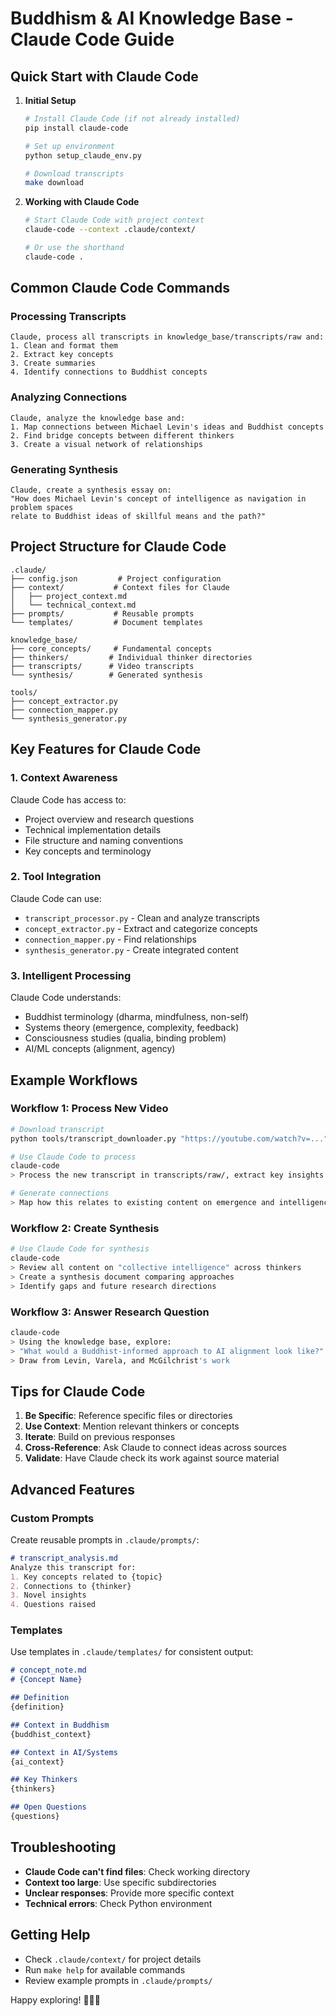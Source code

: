 # Buddhism & AI Knowledge Base - Claude Code Guide

## Quick Start with Claude Code

1. **Initial Setup**
   ```bash
   # Install Claude Code (if not already installed)
   pip install claude-code
   
   # Set up environment
   python setup_claude_env.py
   
   # Download transcripts
   make download
   ```

2. **Working with Claude Code**
   ```bash
   # Start Claude Code with project context
   claude-code --context .claude/context/
   
   # Or use the shorthand
   claude-code .
   ```

## Common Claude Code Commands

### Processing Transcripts
```
Claude, process all transcripts in knowledge_base/transcripts/raw and:
1. Clean and format them
2. Extract key concepts
3. Create summaries
4. Identify connections to Buddhist concepts
```

### Analyzing Connections
```
Claude, analyze the knowledge base and:
1. Map connections between Michael Levin's ideas and Buddhist concepts
2. Find bridge concepts between different thinkers
3. Create a visual network of relationships
```

### Generating Synthesis
```
Claude, create a synthesis essay on:
"How does Michael Levin's concept of intelligence as navigation in problem spaces 
relate to Buddhist ideas of skillful means and the path?"
```

## Project Structure for Claude Code

```
.claude/
├── config.json         # Project configuration
├── context/           # Context files for Claude
│   ├── project_context.md
│   └── technical_context.md
├── prompts/           # Reusable prompts
└── templates/         # Document templates

knowledge_base/
├── core_concepts/     # Fundamental concepts
├── thinkers/         # Individual thinker directories
├── transcripts/      # Video transcripts
└── synthesis/        # Generated synthesis

tools/
├── concept_extractor.py
├── connection_mapper.py
└── synthesis_generator.py
```

## Key Features for Claude Code

### 1. Context Awareness
Claude Code has access to:
- Project overview and research questions
- Technical implementation details
- File structure and naming conventions
- Key concepts and terminology

### 2. Tool Integration
Claude Code can use:
- `transcript_processor.py` - Clean and analyze transcripts
- `concept_extractor.py` - Extract and categorize concepts
- `connection_mapper.py` - Find relationships
- `synthesis_generator.py` - Create integrated content

### 3. Intelligent Processing
Claude Code understands:
- Buddhist terminology (dharma, mindfulness, non-self)
- Systems theory (emergence, complexity, feedback)
- Consciousness studies (qualia, binding problem)
- AI/ML concepts (alignment, agency)

## Example Workflows

### Workflow 1: Process New Video
```bash
# Download transcript
python tools/transcript_downloader.py "https://youtube.com/watch?v=..."

# Use Claude Code to process
claude-code
> Process the new transcript in transcripts/raw/, extract key insights about consciousness

# Generate connections
> Map how this relates to existing content on emergence and intelligence
```

### Workflow 2: Create Synthesis
```bash
# Use Claude Code for synthesis
claude-code
> Review all content on "collective intelligence" across thinkers
> Create a synthesis document comparing approaches
> Identify gaps and future research directions
```

### Workflow 3: Answer Research Question
```bash
claude-code
> Using the knowledge base, explore: 
> "What would a Buddhist-informed approach to AI alignment look like?"
> Draw from Levin, Varela, and McGilchrist's work
```

## Tips for Claude Code

1. **Be Specific**: Reference specific files or directories
2. **Use Context**: Mention relevant thinkers or concepts
3. **Iterate**: Build on previous responses
4. **Cross-Reference**: Ask Claude to connect ideas across sources
5. **Validate**: Have Claude check its work against source material

## Advanced Features

### Custom Prompts
Create reusable prompts in `.claude/prompts/`:
```markdown
# transcript_analysis.md
Analyze this transcript for:
1. Key concepts related to {topic}
2. Connections to {thinker}
3. Novel insights
4. Questions raised
```

### Templates
Use templates in `.claude/templates/` for consistent output:
```markdown
# concept_note.md
# {Concept Name}

## Definition
{definition}

## Context in Buddhism
{buddhist_context}

## Context in AI/Systems
{ai_context}

## Key Thinkers
{thinkers}

## Open Questions
{questions}
```

## Troubleshooting

- **Claude Code can't find files**: Check working directory
- **Context too large**: Use specific subdirectories
- **Unclear responses**: Provide more specific context
- **Technical errors**: Check Python environment

## Getting Help

- Check `.claude/context/` for project details
- Run `make help` for available commands
- Review example prompts in `.claude/prompts/`

Happy exploring! 🧘‍♂️🤖
